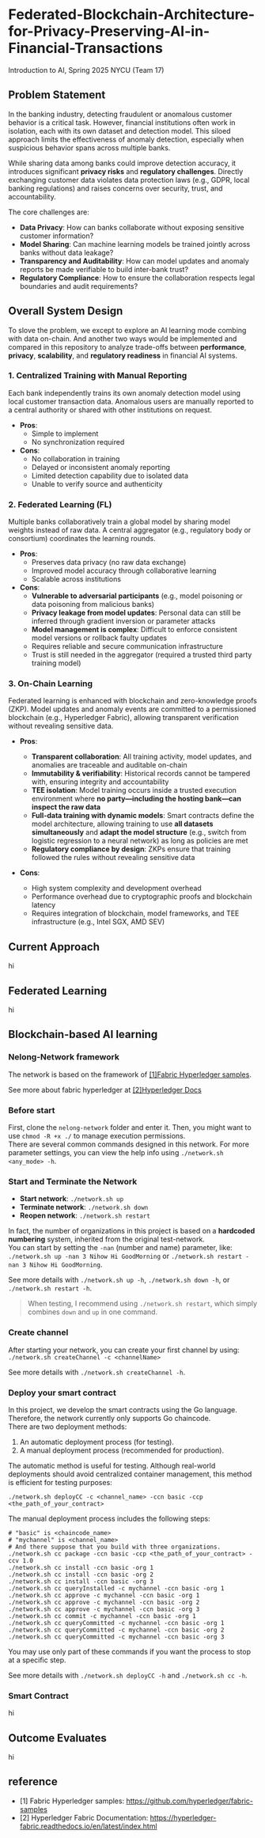 # Federated-Blockchain-Architecture-for-Privacy-Preserving-AI-in-Financial-Transactions
Introduction to AI, Spring 2025 NYCU (Team 17)

## Problem Statement

In the banking industry, detecting fraudulent or anomalous customer behavior is a critical task. However, financial institutions often work in isolation, each with its own dataset and detection model. This siloed approach limits the effectiveness of anomaly detection, especially when suspicious behavior spans across multiple banks.

While sharing data among banks could improve detection accuracy, it introduces significant **privacy risks** and **regulatory challenges**. Directly exchanging customer data violates data protection laws (e.g., GDPR, local banking regulations) and raises concerns over security, trust, and accountability.

The core challenges are:

- **Data Privacy**: How can banks collaborate without exposing sensitive customer information?
- **Model Sharing**: Can machine learning models be trained jointly across banks without data leakage?
- **Transparency and Auditability**: How can model updates and anomaly reports be made verifiable to build inter-bank trust?
- **Regulatory Compliance**: How to ensure the collaboration respects legal boundaries and audit requirements?

## Overall System Design
To slove the problem, we except to explore an AI learning mode combing with data on-chain. And another two ways would be implemented and compared in this repository to analyze trade-offs between **performance**, **privacy**, **scalability**, and **regulatory readiness** in financial AI systems.
### 1. Centralized Training with Manual Reporting

Each bank independently trains its own anomaly detection model using local customer transaction data. Anomalous users are manually reported to a central authority or shared with other institutions on request.

- **Pros**:
  - Simple to implement
  - No synchronization required
- **Cons**:
  - No collaboration in training
  - Delayed or inconsistent anomaly reporting
  - Limited detection capability due to isolated data
  - Unable to verify source and authenticity

### 2. Federated Learning (FL)

Multiple banks collaboratively train a global model by sharing model weights instead of raw data. A central aggregator (e.g., regulatory body or consortium) coordinates the learning rounds.

- **Pros**:
  - Preserves data privacy (no raw data exchange)
  - Improved model accuracy through collaborative learning
  - Scalable across institutions
- **Cons**:
  - **Vulnerable to adversarial participants** (e.g., model poisoning or data poisoning from malicious banks)
  - **Privacy leakage from model updates**: Personal data can still be inferred through gradient inversion or parameter attacks
  - **Model management is complex**: Difficult to enforce consistent model versions or rollback faulty updates
  - Requires reliable and secure communication infrastructure
  - Trust is still needed in the aggregator (required a trusted third party training model)

### 3. On-Chain Learning

Federated learning is enhanced with blockchain and zero-knowledge proofs (ZKP). Model updates and anomaly events are committed to a permissioned blockchain (e.g., Hyperledger Fabric), allowing transparent verification without revealing sensitive data.

- **Pros**:
  - **Transparent collaboration**: All training activity, model updates, and anomalies are traceable and auditable on-chain
  - **Immutability & verifiability**: Historical records cannot be tampered with, ensuring integrity and accountability
  - **TEE isolation**: Model training occurs inside a trusted execution environment where **no party—including the hosting bank—can inspect the raw data**
  - **Full-data training with dynamic models**: Smart contracts define the model architecture, allowing training to use **all datasets simultaneously** and **adapt the model structure** (e.g., switch from logistic regression to a neural network) as long as policies are met
  - **Regulatory compliance by design**: ZKPs ensure that training followed the rules without revealing sensitive data

- **Cons**:
  - High system complexity and development overhead
  - Performance overhead due to cryptographic proofs and blockchain latency
  - Requires integration of blockchain, model frameworks, and TEE infrastructure (e.g., Intel SGX, AMD SEV)


## Current Approach
hi

## Federated Learning
hi

## Blockchain-based AI learning
### Nelong-Network framework
The network is based on the framework of [[1]Fabric Hyperledger samples][ref1]. 

See more about fabric hyperledger at [[2]Hyperledger Docs][ref2]

### Before start
First, clone the `nelong-network` folder and enter it. Then, you might want to use `chmod -R +x ./` to manage execution permissions.  
There are several common commands designed in this network. For more parameter settings, you can view the help info using `./network.sh <any_mode> -h`.

### Start and Terminate the Network
* **Start network**: `./network.sh up`
* **Terminate network**: `./network.sh down`
* **Reopen network**: `./network.sh restart`

In fact, the number of organizations in this project is based on a **hardcoded numbering** system, inherited from the original test-network.  
You can start by setting the `-nan` (number and name) parameter, like:  
  `./network.sh up -nan 3 Nihow Hi GoodMorning` or `./network.sh restart -nan 3 Nihow Hi GoodMorning`.

See more details with `./network.sh up -h`, `./network.sh down -h`, or `./network.sh restart -h`.

> When testing, I recommend using `./network.sh restart`, which simply combines `down` and `up` in one command.

### Create channel
After starting your network, you can create your first channel by using:
  `./network.sh createChannel -c <channelName>`  

See more details with `./network.sh createChannel -h`.

### Deploy your smart contract
In this project, we develop the smart contracts using the Go language. Therefore, the network currently only supports Go chaincode.  
There are two deployment methods:  
1. An automatic deployment process (for testing).  
2. A manual deployment process (recommended for production).

The automatic method is useful for testing. Although real-world deployments should avoid centralized container management, this method is efficient for testing purposes:

```bash=
./network.sh deployCC -c <channel_name> -ccn basic -ccp <the_path_of_your_contract>
```
The manual deployment process includes the following steps:
```bash=
# "basic" is <chaincode_name>
# "mychannel" is <channel_name>
# And there suppose that you build with three organizations.
./network.sh cc package -ccn basic -ccp <the_path_of_your_contract> -ccv 1.0
./network.sh cc install -ccn basic -org 1
./network.sh cc install -ccn basic -org 2
./network.sh cc install -ccn basic -org 3
./network.sh cc queryInstalled -c mychannel -ccn basic -org 1
./network.sh cc approve -c mychannel -ccn basic -org 1
./network.sh cc approve -c mychannel -ccn basic -org 2
./network.sh cc approve -c mychannel -ccn basic -org 3
./network.sh cc commit -c mychannel -ccn basic -org 1
./network.sh cc queryCommitted -c mychannel -ccn basic -org 1
./network.sh cc queryCommitted -c mychannel -ccn basic -org 2
./network.sh cc queryCommitted -c mychannel -ccn basic -org 3
```
You may use only part of these commands if you want the process to stop at a specific step.

See more details with `./network.sh deployCC -h` and `./network.sh cc -h`.

### Smart Contract
hi

## Outcome Evaluates
hi

## reference
* <a id="ref1">[1]</a> Fabric Hyperledger samples: https://github.com/hyperledger/fabric-samples
* <a id="ref2">[2]</a> Hyperledger Fabric Documentation: https://hyperledger-fabric.readthedocs.io/en/latest/index.html  

[ref1]: #ref1
[ref2]: #ref2
